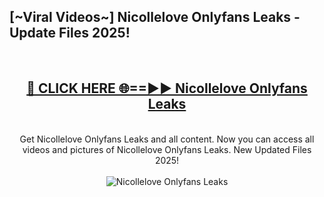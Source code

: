 <h2>[~Viral Videos~] Nicollelove Onlyfans Leaks - Update Files 2025!</h2>
<br>
<div align="center">
<h2><a href="https://betterlinks.top/A2PfLJ" rel="nofollow">🔴 CLICK HERE 🌐==►► Nicollelove Onlyfans Leaks</a></h2>
<br>
Get Nicollelove Onlyfans Leaks and all content. Now you can access all videos and pictures of Nicollelove Onlyfans Leaks. New Updated Files 2025!
<br>
<br>
<a href="https://betterlinks.top/A2PfLJ" rel="nofollow" data-target="animated-image.originalLink"><img src="https://i.ibb.co.com/WyWwxjT/player-gif2.gif" alt="Nicollelove Onlyfans Leaks" style="max-width: 100%; display: inline-block;" data-target="animated-image.originalImage"></a>
</div>
<br>
